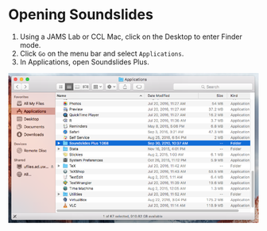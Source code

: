 # Opening Soundslides

1. Using a JAMS Lab or CCL Mac, click on the Desktop to enter Finder mode.
2. Click `Go` on the menu bar and select `Applications`.
3. In Applications, open Soundslides Plus.

![](/assets/soundslides-opening-soundslides.png)
